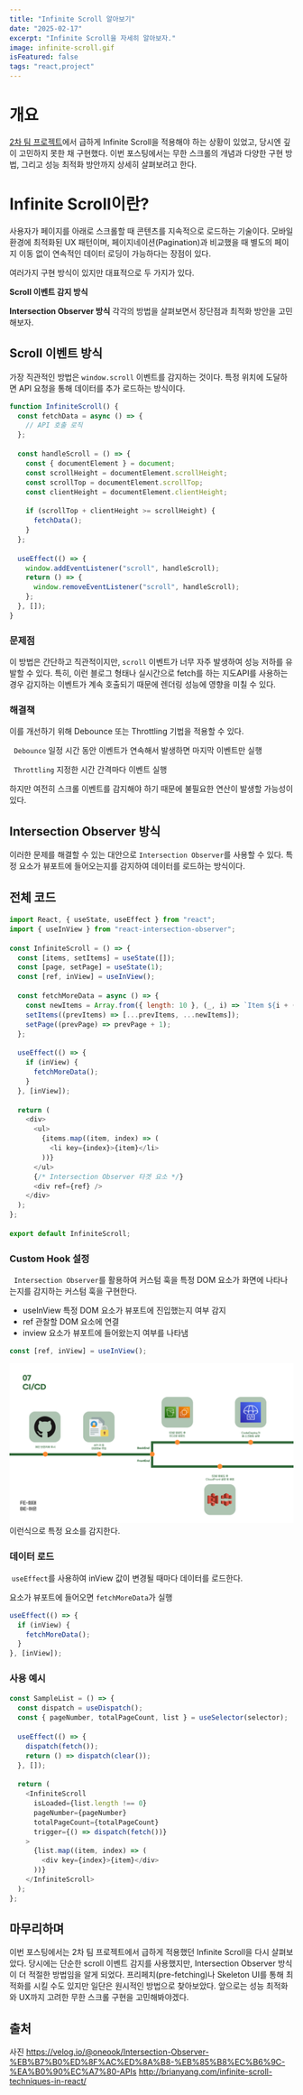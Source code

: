 ```yaml
---
title: "Infinite Scroll 알아보기"
date: "2025-02-17"
excerpt: "Infinite Scroll을 자세히 알아보자."
image: infinite-scroll.gif
isFeatured: false
tags: "react,project"
---
```


# 개요

[2차 팀 프로젝트](https://github.com/JJHHYB/deepvalley-front)에서 급하게 Infinite Scroll을 적용해야 하는 상황이 있었고, 당시엔 깊이 고민하지 못한 채 구현했다. 이번 포스팅에서는 무한 스크롤의 개념과 다양한 구현 방법, 그리고 성능 최적화 방안까지 상세히 살펴보려고 한다.

# Infinite Scroll이란?

사용자가 페이지를 아래로 스크롤할 때 콘텐츠를 지속적으로 로드하는 기술이다. 모바일 환경에 최적화된 UX 패턴이며, 페이지네이션(Pagination)과 비교했을 때 별도의 페이지 이동 없이 연속적인 데이터 로딩이 가능하다는 장점이 있다.

여러가지 구현 방식이 있지만 대표적으로 두 가지가 있다.

**Scroll 이벤트 감지 방식**

**Intersection Observer 방식**
각각의 방법을 살펴보면서 장단점과 최적화 방안을 고민해보자.

## Scroll 이벤트 방식

가장 직관적인 방법은 `window.scroll` 이벤트를 감지하는 것이다. 특정 위치에 도달하면 API 요청을 통해 데이터를 추가 로드하는 방식이다.

```js
function InfiniteScroll() {
  const fetchData = async () => {
    // API 호출 로직
  };

  const handleScroll = () => {
    const { documentElement } = document;
    const scrollHeight = documentElement.scrollHeight;
    const scrollTop = documentElement.scrollTop;
    const clientHeight = documentElement.clientHeight;

    if (scrollTop + clientHeight >= scrollHeight) {
      fetchData();
    }
  };

  useEffect(() => {
    window.addEventListener("scroll", handleScroll);
    return () => {
      window.removeEventListener("scroll", handleScroll);
    };
  }, []);
}
```

### 문제점

이 방법은 간단하고 직관적이지만, `scroll` 이벤트가 너무 자주 발생하여 성능 저하를 유발할 수 있다. 특히, 이런 블로그 형태나 실시간으로 fetch를 하는 지도API를 사용하는 경우 감지하는 이벤트가 계속 호출되기 때문에 렌더링 성능에 영향을 미칠 수 있다.

### 해결책

이를 개선하기 위해 Debounce 또는 Throttling 기법을 적용할 수 있다.

&nbsp; `Debounce` 일정 시간 동안 이벤트가 연속해서 발생하면 마지막 이벤트만 실행

&nbsp; `Throttling` 지정한 시간 간격마다 이벤트 실행

하지만 여전히 스크롤 이벤트를 감지해야 하기 때문에 불필요한 연산이 발생할 가능성이 있다.

## Intersection Observer 방식

이러한 문제를 해결할 수 있는 대안으로 `Intersection Observer`를 사용할 수 있다. 특정 요소가 뷰포트에 들어오는지를 감지하여 데이터를 로드하는 방식이다.

## 전체 코드

```js
import React, { useState, useEffect } from "react";
import { useInView } from "react-intersection-observer";

const InfiniteScroll = () => {
  const [items, setItems] = useState([]);
  const [page, setPage] = useState(1);
  const [ref, inView] = useInView();

  const fetchMoreData = async () => {
    const newItems = Array.from({ length: 10 }, (_, i) => `Item ${i + (page - 1) * 10 + 1}`);
    setItems((prevItems) => [...prevItems, ...newItems]);
    setPage((prevPage) => prevPage + 1);
  };

  useEffect(() => {
    if (inView) {
      fetchMoreData();
    }
  }, [inView]);

  return (
    <div>
      <ul>
        {items.map((item, index) => (
          <li key={index}>{item}</li>
        ))}
      </ul>
      {/* Intersection Observer 타겟 요소 */}
      <div ref={ref} />
    </div>
  );
};

export default InfiniteScroll;
```

### Custom Hook 설정

&nbsp; `Intersection Observer`를 활용하여 커스텀 훅을 특정 DOM 요소가 화면에 나타나는지를 감지하는 커스텀 훅을 구현한다.

- useInView
  특정 DOM 요소가 뷰포트에 진입했는지 여부 감지
- ref
  관찰할 DOM 요소에 연결
- inview
  요소가 뷰포트에 들어왔는지 여부를 나타냄

```js
const [ref, inView] = useInView();
```

![image](image.png)
이런식으로 특정 요소를 감지한다.

### 데이터 로드

&nbsp;`useEffect`를 사용하여 inView 값이 변경될 때마다 데이터를 로드한다.

요소가 뷰포트에 들어오면 `fetchMoreData`가 실행

```jsx
useEffect(() => {
  if (inView) {
    fetchMoreData();
  }
}, [inView]);
```

### 사용 예시

```js
const SampleList = () => {
  const dispatch = useDispatch();
  const { pageNumber, totalPageCount, list } = useSelector(selector);

  useEffect(() => {
    dispatch(fetch());
    return () => dispatch(clear());
  }, []);

  return (
    <InfiniteScroll
      isLoaded={list.length !== 0}
      pageNumber={pageNumber}
      totalPageCount={totalPageCount}
      trigger={() => dispatch(fetch())}
    >
      {list.map((item, index) => (
        <div key={index}>{item}</div>
      ))}
    </InfiniteScroll>
  );
};
```

## 마무리하며

이번 포스팅에서는 2차 팀 프로젝트에서 급하게 적용했던 Infinite Scroll을 다시 살펴보았다. 당시에는 단순한 scroll 이벤트 감지를 사용했지만, Intersection Observer 방식이 더 적절한 방법임을 알게 되었다. 프리페치(pre-fetching)나 Skeleton UI를 통해 최적화를 시킬 수도 있지만 일단은 원시적인 방법으로 찾아보았다. 앞으로는 성능 최적화와 UX까지 고려한 무한 스크롤 구현을 고민해봐야겠다.

## 출처

사진
https://velog.io/@oneook/Intersection-Observer-%EB%B7%B0%ED%8F%AC%ED%8A%B8-%EB%85%B8%EC%B6%9C-%EA%B0%90%EC%A7%80-APIs
http://brianyang.com/infinite-scroll-techniques-in-react/
